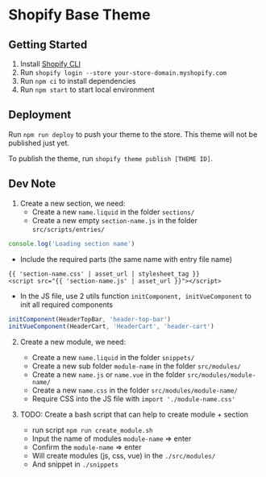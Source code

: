 # Shopify Base Theme

## Getting Started

1. Install [Shopify CLI](https://shopify.dev/themes/tools/cli)
2. Run `shopify login --store your-store-domain.myshopify.com`
3. Run `npm ci` to install dependencies
4. Run `npm start` to start local environment

## Deployment

Run `npm run deploy` to push your theme to the store. This theme will not be published just yet.

To publish the theme, run `shopify theme publish [THEME ID]`.

## Dev Note
1. Create a new section, we need:
   - Create a new `name.liquid` in the folder `sections/`
   - Create a new empty `section-name.js` in the folder `src/scripts/entries/`
```js
console.log('Loading section name')
```
   - Include the required parts (the same name with entry file name)
```liquid
{{ 'section-name.css' | asset_url | stylesheet_tag }}
<script src="{{ 'section-name.js' | asset_url }}"></script>
```
  - In the JS file, use 2 utils function `initComponent, initVueComponent` to init all required components
```js
initComponent(HeaderTopBar, 'header-top-bar')
initVueComponent(HeaderCart, 'HeaderCart', 'header-cart')
```

2. Create a new module, we need:
   - Create a new `name.liquid` in the folder `snippets/`
   - Create a new sub folder `module-name` in the folder `src/modules/`
   - Create a new `name.js` or `name.vue` in the folder `src/modules/module-name/`
   - Create a new `name.css` in the folder `src/modules/module-name/`
   - Require CSS into the JS file with `import './module-name.css'`

3. TODO: Create a bash script that can help to create module + section
   - run script `npm run create_module.sh`
   - Input the name of modules `module-name` => enter
   - Confirm the `module-name` => enter
   - Will create modules (js, css, vue) in the `./src/modules/`
   - And snippet in `./snippets`
